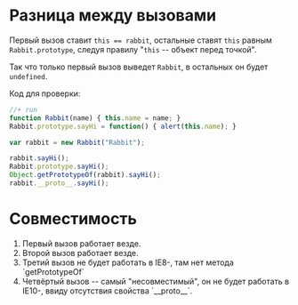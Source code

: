 # Разница между вызовами

Первый вызов ставит `this == rabbit`, остальные ставят `this` равным `Rabbit.prototype`, следуя правилу "`this` -- объект перед точкой". 

Так что только первый вызов выведет `Rabbit`, в остальных он будет `undefined`.

Код для проверки:

```js
//+ run
function Rabbit(name) { this.name = name; }
Rabbit.prototype.sayHi = function() { alert(this.name); }

var rabbit = new Rabbit("Rabbit");

rabbit.sayHi();
Rabbit.prototype.sayHi();
Object.getPrototypeOf(rabbit).sayHi();
rabbit.__proto__.sayHi();
```

# Совместимость 

<ol>
<li>Первый вызов работает везде.</li>
<li>Второй вызов работает везде.</li>
<li>Третий вызов не будет работать в IE8-, там нет метода `getPrototypeOf`</li>
<li>Четвёртый вызов -- самый "несовместимый", он не будет работать в IE10-, ввиду отсутствия свойства  `__proto__`.</li>
</ol>